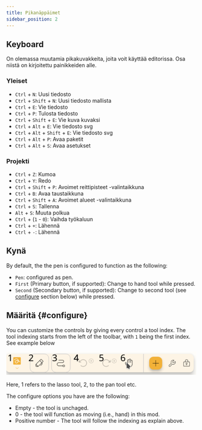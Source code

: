 ```yaml
---
title: Pikanäppäimet
sidebar_position: 2
---
```


## Keyboard

On olemassa muutamia pikakuvakkeita, joita voit käyttää editorissa.
Osa niistä on kirjoitettu painikkeiden alle.

### Yleiset

- `Ctrl` + `N`: Uusi tiedosto
- `Ctrl` + `Shift` + `N`: Uusi tiedosto mallista
- `Ctrl` + `E`: Vie tiedosto
- `Ctrl` + `P`: Tulosta tiedosto
- `Ctrl` + `Shift` + `E`: Vie kuva kuvaksi
- `Ctrl` + `Alt` + `E`: Vie tiedosto svg
- `Ctrl` + `Alt` + `Shift` + `E`: Vie tiedosto svg
- `Ctrl` + `Alt` + `P`: Avaa paketit
- `Ctrl` + `Alt` + `S`: Avaa asetukset

### Projekti

- `Ctrl` + `Z`: Kumoa
- `Ctrl` + `Y`: Redo
- `Ctrl` + `Shift` + `P`: Avoimet reittipisteet -valintaikkuna
- `Ctrl` + `B`: Avaa taustaikkuna
- `Ctrl` + `Shift` + `A`: Avoimet alueet -valintaikkuna
- `Ctrl` + `S`: Tallenna
- `Alt` + `S`: Muuta polkua
- `Ctrl` + (`1` - `0`): Vaihda työkaluun
- `Ctrl` + `+`: Lähennä
- `Ctrl` + `-`: Lähennä

## Kynä

By default, the the pen is configured to function as the following:

- `Pen`: configured as pen.
- `First` (Primary button, if supported): Change to hand tool while pressed.
- `Second` (Secondary button, if supported): Change to second tool (see [configure](#configure) section below)  while pressed.

## Määritä {#configure}

You can customize the controls by giving every control a tool index. The tool indexing starts from the left of the toolbar, with `1` being the first index. See example below

![toolbar numbered](toolbar_numbered.png)

Here, 1 refers to the lasso tool, 2, to the pan tool etc.

The configure options you have are the following:

- Empty - the tool is unchaged.
- 0 - the tool will function as moving (i.e., hand) in this mod.
- Positive number - The tool will follow the indexing as explain above.

